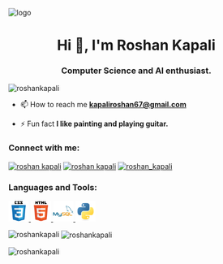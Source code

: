 ![logo](https://github.com/RoshanKapali/facebook/blob/master/8%20Steps%20to%20Create%20a%20Project%20Management%20Timeline.jpg)
<h1 align="center">Hi 👋, I'm Roshan Kapali</h1>
<h3 align="center">Computer Science and AI enthusiast.</h3>

<p align="left"> <img src="https://komarev.com/ghpvc/?username=roshankapali&label=Profile%20views&color=0e75b6&style=flat" alt="roshankapali" /> </p>

- 📫 How to reach me **kapaliroshan67@gmail.com**

- ⚡ Fun fact **I like painting and playing guitar.**

<h3 align="left">Connect with me:</h3>
<p align="left">
<a href="https://linkedin.com/in/roshan kapali" target="blank"><img align="center" src="https://raw.githubusercontent.com/rahuldkjain/github-profile-readme-generator/master/src/images/icons/Social/linked-in-alt.svg" alt="roshan kapali" height="30" width="40" /></a>
<a href="https://fb.com/roshan kapali" target="blank"><img align="center" src="https://raw.githubusercontent.com/rahuldkjain/github-profile-readme-generator/master/src/images/icons/Social/facebook.svg" alt="roshan kapali" height="30" width="40" /></a>
<a href="https://instagram.com/roshan_kapali" target="blank"><img align="center" src="https://raw.githubusercontent.com/rahuldkjain/github-profile-readme-generator/master/src/images/icons/Social/instagram.svg" alt="roshan_kapali" height="30" width="40" /></a>
</p>

<h3 align="left">Languages and Tools:</h3>
<p align="left"> <a href="https://www.w3schools.com/css/" target="_blank" rel="noreferrer"> <img src="https://raw.githubusercontent.com/devicons/devicon/master/icons/css3/css3-original-wordmark.svg" alt="css3" width="40" height="40"/> </a> <a href="https://www.w3.org/html/" target="_blank" rel="noreferrer"> <img src="https://raw.githubusercontent.com/devicons/devicon/master/icons/html5/html5-original-wordmark.svg" alt="html5" width="40" height="40"/> </a> <a href="https://www.mysql.com/" target="_blank" rel="noreferrer"> <img src="https://raw.githubusercontent.com/devicons/devicon/master/icons/mysql/mysql-original-wordmark.svg" alt="mysql" width="40" height="40"/> </a> <a href="https://www.python.org" target="_blank" rel="noreferrer"> <img src="https://raw.githubusercontent.com/devicons/devicon/master/icons/python/python-original.svg" alt="python" width="40" height="40"/> </a> </p>

<p><img align="left" src="https://github-readme-stats.vercel.app/api/top-langs?username=roshankapali&show_icons=true&locale=en&layout=compact" alt="roshankapali" /></p>

<p>&nbsp;<img align="center" src="https://github-readme-stats.vercel.app/api?username=roshankapali&show_icons=true&locale=en" alt="roshankapali" /></p>

<p><img align="center" src="https://github-readme-streak-stats.herokuapp.com/?user=roshankapali&" alt="roshankapali" /></p>
